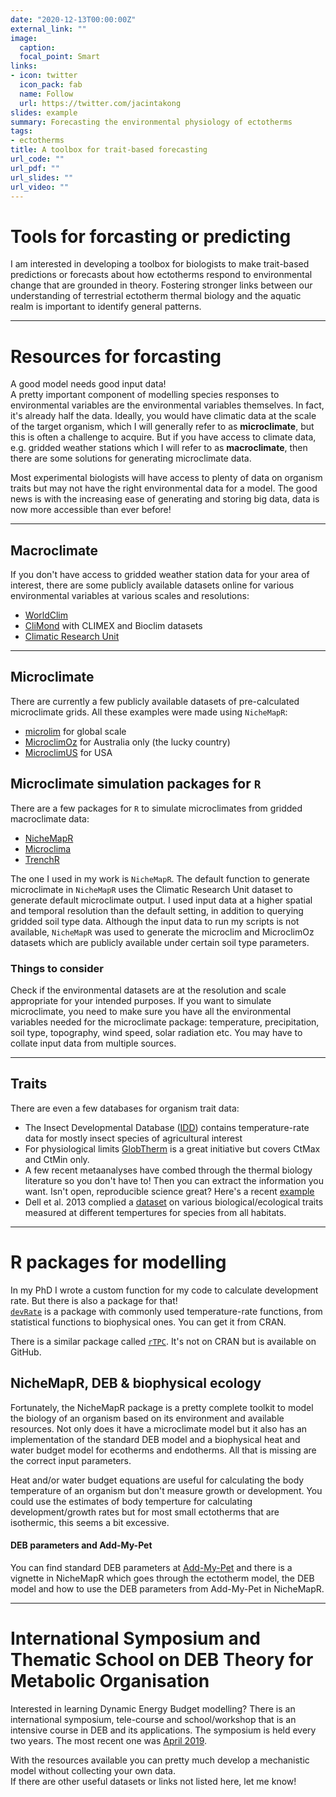 ```yaml
---
date: "2020-12-13T00:00:00Z"
external_link: ""
image:
  caption: 
  focal_point: Smart
links: 
- icon: twitter
  icon_pack: fab
  name: Follow
  url: https://twitter.com/jacintakong
slides: example
summary: Forecasting the environmental physiology of ectotherms
tags:
- ectotherms
title: A toolbox for trait-based forecasting
url_code: ""
url_pdf: ""
url_slides: ""
url_video: ""
---
```


# Tools for forcasting or predicting

I am interested in developing a toolbox for biologists to make trait-based predictions or forecasts about how ectotherms respond to environmental change that are grounded in theory. Fostering stronger links between our understanding of terrestrial ectotherm thermal biology and the aquatic realm is important to identify general patterns.

***

# Resources for forcasting

A good model needs good input data!  
A pretty important component of modelling species responses to environmental variables are the environmental variables themselves. In fact, it's already half the data. Ideally, you would have climatic data at the scale of the target organism, which I will generally refer to as **microclimate**, but this is often a challenge to acquire. But if you have access to climate data, e.g. gridded weather stations which I will refer to as **macroclimate**, then there are some solutions for generating microclimate data.

Most experimental biologists will have access to plenty of data on organism traits but may not have the right environmental data for a model. The good news is with the increasing ease of generating and storing big data, data is now more accessible than ever before!

***

## Macroclimate
If you don't have access to gridded weather station data for your area of interest, there are some publicly available datasets online for various environmental variables at various scales and resolutions:

* [WorldClim](http://www.worldclim.org/)
* [CliMond](https://www.climond.org/) with CLIMEX and Bioclim datasets 
* [Climatic Research Unit](http://www.cru.uea.ac.uk/)

***

## Microclimate
There are currently a few publicly available datasets of pre-calculated microclimate grids. All these examples were made using `NicheMapR`:

* [microlim](https://www.nature.com/articles/sdata20146) for global scale
* [MicroclimOz](https://knb.ecoinformatics.org/knb/d1/mn/v2/object/knb.92484.39) for Australia only (the lucky country)
* [MicroclimUS](https://knb.ecoinformatics.org/view/urn:uuid:b8a6dbfd-3a97-4a24-91d5-1648fdba1648) for USA

## Microclimate simulation packages for `R`
There are a few packages for `R` to simulate microclimates from gridded macroclimate data:

* [NicheMapR](https://mrke.github.io)
* [Microclima](https://besjournals.onlinelibrary.wiley.com/doi/10.1111/2041-210X.13093)
* [TrenchR](https://trenchproject.github.io/tools/TrenchR/)

The one I used in my work is `NicheMapR`. The default function to generate microclimate in `NicheMapR` uses the Climatic Research Unit dataset to generate default microclimate output. I used input data at a higher spatial and temporal resolution than the default setting, in addition to querying gridded soil type data. Although the input data to run my scripts is not available, `NicheMapR` was used to generate the microclim and MicroclimOz datasets which are publicly available under certain soil type parameters. 

### Things to consider
Check if the environmental datasets are at the resolution and scale appropriate for your intended purposes. If you want to simulate microclimate, you need to make sure you have all the environmental variables needed for the microclimate package: temperature, precipitation, soil type, topography, wind speed, solar radiation etc. You may have to collate input data from multiple sources.

***

## Traits
There are even a few databases for organism trait data:

* The Insect Developmental Database ([IDD](https://nucleus.iaea.org/sites/naipc/twd/Lists/News/DispForm.aspx?ID=291&ContentTypeId=0x0100E051773707C04949A2F50750BBDBE134)) contains temperature-rate data for mostly insect species of agricultural interest 
* For physiological limits [GlobTherm](https://datadryad.org/resource/doi:10.5061/dryad.1cv08/7) is a great initiative but covers CtMax and CtMin only.
* A few recent metaanalyses have combed through the thermal biology literature so you don't have to! Then you can extract the information you want. Isn't open, reproducible science great? Here's a recent [example](https://datadryad.org/resource/doi:10.5061/dryad.56s5d84)
* Dell et al. 2013 complied a [dataset](https://esajournals.onlinelibrary.wiley.com/doi/10.1890/12-2060.1) on various biological/ecological traits measured at different tempertures for species from all habitats. 

***

# R packages for modelling
In my PhD I wrote a custom function for my code to calculate development rate. But there is also a package for that!  
[`devRate`](https://cran.r-project.org/web/packages/devRate/index.html) is a package with commonly used temperature-rate functions, from statistical functions to biophysical ones. You can get it from CRAN.

There is a similar package called [`rTPC`](https://github.com/padpadpadpad/rTPC). It's not on CRAN but is available on GitHub.

## NicheMapR, DEB & biophysical ecology
Fortunately, the NicheMapR package is a pretty complete toolkit to model the biology of an organism based on its environment and available resources. Not only does it have a microclimate model but it also has an implementation of the standard DEB model and a biophysical heat and water budget model for ecotherms and endotherms. All that is missing are the correct input parameters.

Heat and/or water budget equations are useful for calculating the body temperature of an organism but don't measure growth or development. You could use the estimates of body temperture for calculating development/growth rates but for most small ectotherms that are isothermic, this seems a bit excessive.  

#### DEB parameters and Add-My-Pet
You can find standard DEB parameters at [Add-My-Pet](https://www.bio.vu.nl/thb/deb/deblab/add_my_pet/) and there is a vignette in NicheMapR which goes through the ectotherm model, the DEB model and how to use the DEB parameters from Add-My-Pet in NicheMapR.

***

# International Symposium and Thematic School on DEB Theory for Metabolic Organisation
Interested in learning Dynamic Energy Budget modelling? There is an international symposium, tele-course and school/workshop that is an intensive course in DEB and its applications. The symposium is held every two years. The most recent one was [April 2019](https://deb2019.sciencesconf.org/).

With the resources available you can pretty much develop a mechanistic model without collecting your own data.  
If there are other useful datasets or links not listed here, let me know!
